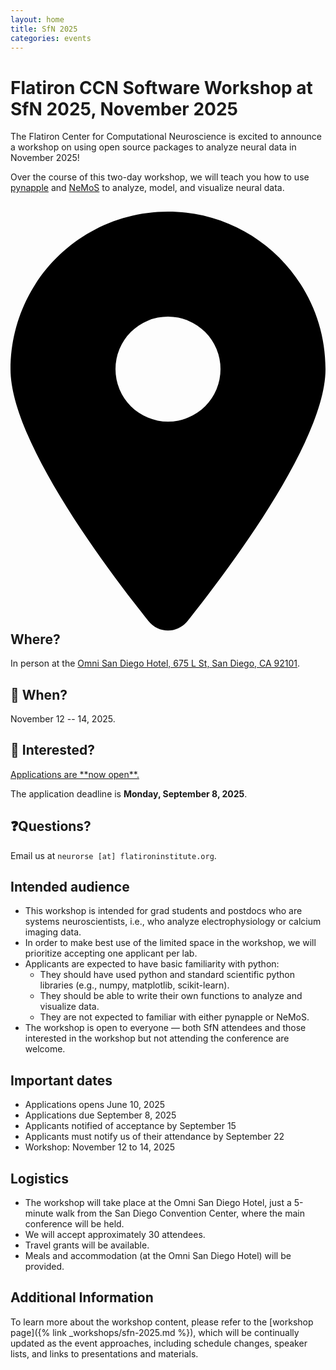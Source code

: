 ```yaml
---
layout: home
title: SfN 2025
categories: events
---
```



# Flatiron CCN Software Workshop at SfN 2025, November 2025

The Flatiron Center for Computational Neuroscience is excited to announce a workshop on using open source packages to analyze neural data in November 2025!

Over the course of this two-day workshop, we will teach you how to use [pynapple](https://pynapple.org/) and [NeMoS](https://nemos.readthedocs.io) to analyze, model, and visualize neural data.

## <svg xmlns="http://www.w3.org/2000/svg" viewBox="0 0 384 512" style="height: var(--base-font-size)"><!--!Font Awesome Free 6.6.0 by @fontawesome - https://fontawesome.com License - https://fontawesome.com/license/free Copyright 2024 Fonticons, Inc.--><path d="M215.7 499.2C267 435 384 279.4 384 192C384 86 298 0 192 0S0 86 0 192c0 87.4 117 243 168.3 307.2c12.3 15.3 35.1 15.3 47.4 0zM192 128a64 64 0 1 1 0 128 64 64 0 1 1 0-128z"/></svg> Where?

In person at the [Omni San Diego Hotel, 675 L St, San Diego, CA 92101](https://www.google.com/maps/place/Omni+San+Diego+Hotel/@32.7070032,-117.1612693,17z/data=!3m1!5s0x80d9535b02931ceb:0x7764c5b6bc06a2c4!4m9!3m8!1s0x80d9535b01375d9f:0x562c59f6c654f29f!5m2!4m1!1i2!8m2!3d32.7070032!4d-117.1586944!16s%2Fm%2F05zq0yv?entry=ttu&g_ep=EgoyMDI1MDYwOS4wIKXMDSoASAFQAw%3D%3D).

## 📆 When?

November 12 -- 14, 2025.

## 🤩 Interested?

<a class="button notice-light" href="https://simonsfoundation.formstack.com/forms/flatiron_ccn_software_workshop_at_sfn_2025">
Applications are **now open**.</a>

The application deadline is  **Monday, September 8, 2025**.

## ❓Questions?

Email us at `neurorse [at] flatironinstitute.org`.

## Intended audience

- This workshop is intended for grad students and postdocs who are systems neuroscientists, i.e., who analyze electrophysiology or calcium imaging data.
- In order to make best use of the limited space in the workshop, we will prioritize accepting one applicant per lab.
- Applicants are expected to have basic familiarity with python:
  - They should have used python and standard scientific python libraries (e.g., numpy, matplotlib, scikit-learn).
  - They should be able to write their own functions to analyze and visualize data.
  - They are not expected to familiar with either pynapple or NeMoS.
- The workshop is open to everyone — both SfN attendees and those interested in the workshop but not attending the conference are welcome.

## Important dates

- Applications opens June 10, 2025
- Applications due September 8, 2025
- Applicants notified of acceptance by September 15
- Applicants must notify us of their attendance by September 22
- Workshop: November 12 to 14, 2025

## Logistics

- The workshop will take place at the Omni San Diego Hotel, just a 5-minute walk from the San Diego Convention Center, where the main conference will be held.
- We will accept approximately 30 attendees.
- Travel grants will be available.
- Meals and accommodation (at the Omni San Diego Hotel) will be provided.

## Additional Information

To learn more about the workshop content, please refer to the [workshop page]({% link _workshops/sfn-2025.md %}), which will be continually updated as the event approaches, including schedule changes, speaker lists, and links to presentations and materials.
